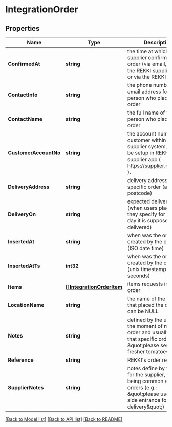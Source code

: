# IntegrationOrder

## Properties

Name | Type | Description | Notes
------------ | ------------- | ------------- | -------------
**ConfirmedAt** | **string** | the time at which the supplier confirmed the order (via email, or via the REKKI supplier app, or via the REKKI API) | [optional] 
**ContactInfo** | **string** | the phone number or email address for the person who placed the order | [optional] 
**ContactName** | **string** | the full name of the person who placed the order | [optional] 
**CustomerAccountNo** | **string** | the account number for customer within the supplier system, this can be setup in REKKI supplier app ( https://supplier.rekki.com ). | [optional] 
**DeliveryAddress** | **string** | delivery address for this specific order (address, postcode) | [optional] 
**DeliveryOn** | **string** | expected delivery date (when users place orders they specify for which day it is supposed to be delivered) | [optional] 
**InsertedAt** | **string** | when was the order created by the customer (ISO date time) | [optional] 
**InsertedAtTs** | **int32** | when was the order created by the customer (unix timestamp in seconds) | [optional] 
**Items** | [**[]IntegrationOrderItem**](integration.OrderItem.md) | items requests in this order | [optional] 
**LocationName** | **string** | the name of the location that placed the order, can be NULL | [optional] 
**Notes** | **string** | defined by the user at the moment of making an order and usually refer to that specific order (e.g. \&quot;please send fresher tomatoes\&quot;) | [optional] 
**Reference** | **string** | REKKI&#39;s order reference | [optional] 
**SupplierNotes** | **string** | notes define by the user for the supplier, usually being common across orders (e.g.: \&quot;please use the side entrance for delivery\&quot;) | [optional] 

[[Back to Model list]](../README.md#documentation-for-models) [[Back to API list]](../README.md#documentation-for-api-endpoints) [[Back to README]](../README.md)


